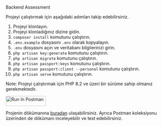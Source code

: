 Backend Assessment

Projeyi çalıştırmak için aşağıdaki adımları takip edebilirsiniz.

1. Projeyi klonlayın.
2. Projeyi klonladığınız dizine gidin.
3. `composer install` komutunu çalıştırın.
4. `.env.example` dosyasını `.env` olarak kopyalayın.
5. `.env` dosyasını açın ve veritabanı bilgilerinizi girin.
6. `php artisan key:generate` komutunu çalıştırın.
7. `php artisan migrate` komutunu çalıştırın.
8. `php artisan passport:keys` komutunu çalıştırın.
9. `php artisan passport:client --personal` komutunu çalıştırın.
10. `php artisan serve` komutunu çalıştırın.

Note: Projeyi çalıştırmak için PHP 8.2 ve üzeri bir sürüme sahip olmanız gerekmektedir.


[<img src="https://run.pstmn.io/button.svg" alt="Run In Postman" style="width: 128px; height: 32px;">](https://app.getpostman.com/run-collection/12264547-606d0491-2d4f-4f81-8cf4-f1e3452b84e4?action=collection%2Ffork&source=rip_markdown&collection-url=entityId%3D12264547-606d0491-2d4f-4f81-8cf4-f1e3452b84e4%26entityType%3Dcollection%26workspaceId%3Dd4f7c723-0561-4f73-af74-6056eb867c03#?env%5BAssestment%5D=W3sia2V5IjoidG9rZW4iLCJ2YWx1ZSI6IiIsImVuYWJsZWQiOnRydWUsInR5cGUiOiJkZWZhdWx0In1d)

Projenin dökümanına [buradan](https://docs.google.com/document/d/1ALGG4XpbafEvJjbGL0sbZWUlboN6DSJu/edit?usp=sharing&ouid=108352520695055312288&rtpof=true&sd=true) ulaşabilirsiniz. Ayrıca Postman koleksiyonu üzerinden de dökümanı inceleyebilir ve test edebilirsiniz.
